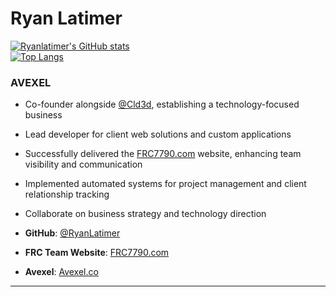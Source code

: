 # Ryan Latimer

[![Ryanlatimer's GitHub stats](https://github-readme-stats.vercel.app/api?username=ryanlatimer&show_icons=true&theme=dracula)](https://github.com/anuraghazra/github-readme-stats)
</br>
[![Top Langs](https://github-readme-stats.vercel.app/api/top-langs/?username=ryanlatimer&langs_count=8&theme=dracula)](https://github.com/anuraghazra/github-readme-stats)

### AVEXEL
- Co-founder alongside [@Cld3d](https://github.com/Cld3d), establishing a technology-focused business
- Lead developer for client web solutions and custom applications
- Successfully delivered the [FRC7790.com](https://frc7790.com) website, enhancing team visibility and communication
- Implemented automated systems for project management and client relationship tracking
- Collaborate on business strategy and technology direction

- **GitHub**: [@RyanLatimer](https://github.com/RyanLatimer)
- **FRC Team Website**: [FRC7790.com](https://frc7790.com)
- **Avexel**: [Avexel.co](https://avexel.co)

---
